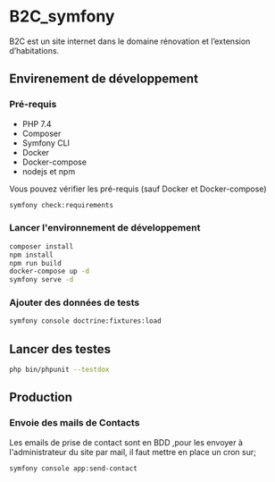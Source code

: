# B2C_symfony

B2C est un site internet dans le domaine rénovation et l’extension d’habitations.

## Envirenement de développement

### Pré-requis

-   PHP 7.4
-   Composer
-   Symfony CLI
-   Docker
-   Docker-compose
-   nodejs et npm

Vous pouvez vérifier les pré-requis (sauf Docker et Docker-compose)

```bash
symfony check:requirements
```

### Lancer l'environnement de développement

```bash
composer install
npm install
npm run build
docker-compose up -d
symfony serve -d
```

### Ajouter des données de tests

```bash
symfony console doctrine:fixtures:load

```

## Lancer des testes

```bash
php bin/phpunit --testdox
```

## Production

### Envoie des mails de Contacts

Les emails de prise de contact sont en BDD ,pour les envoyer à l'administrateur du site par mail, il faut mettre en place un cron sur;

```bash
symfony console app:send-contact
```
